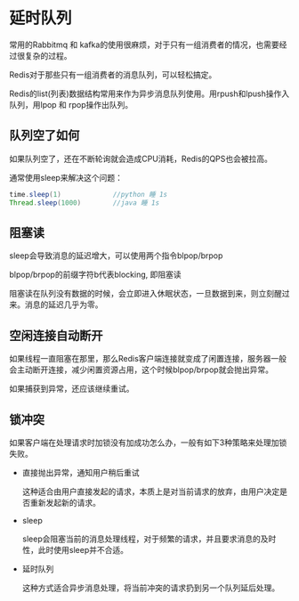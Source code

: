 # 延时队列
常用的Rabbitmq 和 kafka的使用很麻烦，对于只有一组消费者的情况，也需要经过很复杂的过程。

Redis对于那些只有一组消费者的消息队列，可以轻松搞定。

Redis的list(列表)数据结构常用来作为异步消息队列使用。用rpush和lpush操作入队列，用lpop 和 rpop操作出队列。

## 队列空了如何
如果队列空了，还在不断轮询就会造成CPU消耗，Redis的QPS也会被拉高。

通常使用sleep来解决这个问题：
```java
time.sleep(1)             //python 睡 1s
Thread.sleep(1000)        //java 睡 1s
```

## 阻塞读
sleep会导致消息的延迟增大，可以使用两个指令blpop/brpop

blpop/brpop的前缀字符b代表blocking, 即阻塞读

阻塞读在队列没有数据的时候，会立即进入休眠状态，一旦数据到来，则立刻醒过来。消息的延迟几乎为零。

## 空闲连接自动断开
如果线程一直阻塞在那里，那么Redis客户端连接就变成了闲置连接，服务器一般会主动断开连接，减少闲置资源占用，这个时候blpop/brpop就会抛出异常。

如果捕获到异常，还应该继续重试。

## 锁冲突
如果客户端在处理请求时加锁没有加成功怎么办，一般有如下3种策略来处理加锁失败。
- 直接抛出异常，通知用户稍后重试
  
  这种适合由用户直接发起的请求，本质上是对当前请求的放弃，由用户决定是否重新发起新的请求。
  
- sleep
  
  sleep会阻塞当前的消息处理线程，对于频繁的请求，并且要求消息的及时性，此时使用sleep并不合适。
- 延时队列

  这种方式适合异步消息处理，将当前冲突的请求扔到另一个队列延后处理。
  
